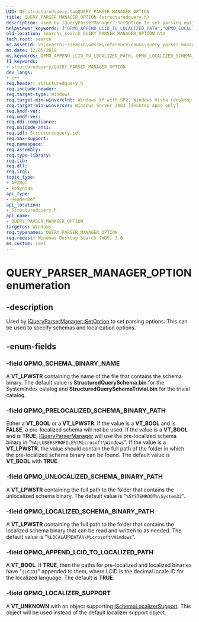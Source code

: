 ```yaml
---
UID: NE:structuredquery.tagQUERY_PARSER_MANAGER_OPTION
title: QUERY_PARSER_MANAGER_OPTION (structuredquery.h)
description: Used by IQueryParserManager::SetOption to set parsing options. This can be used to specify schemas and localization options.helpviewer_keywords: ["QPMO_APPEND_LCID_TO_LOCALIZED_PATH","QPMO_LOCALIZED_SCHEMA_BINARY_PATH","QPMO_LOCALIZER_SUPPORT","QPMO_PRELOCALIZED_SCHEMA_BINARY_PATH","QPMO_SCHEMA_BINARY_NAME","QPMO_UNLOCALIZED_SCHEMA_BINARY_PATH","QUERY_PARSER_MANAGER_OPTION","QUERY_PARSER_MANAGER_OPTION enumeration [search]","_search_QUERY_PARSER_MANAGER_OPTION","search._search_QUERY_PARSER_MANAGER_OPTION","structuredquery/QPMO_APPEND_LCID_TO_LOCALIZED_PATH","structuredquery/QPMO_LOCALIZED_SCHEMA_BINARY_PATH","structuredquery/QPMO_LOCALIZER_SUPPORT","structuredquery/QPMO_PRELOCALIZED_SCHEMA_BINARY_PATH","structuredquery/QPMO_SCHEMA_BINARY_NAME","structuredquery/QPMO_UNLOCALIZED_SCHEMA_BINARY_PATH","structuredquery/QUERY_PARSER_MANAGER_OPTION"]
old-location: search\_search_QUERY_PARSER_MANAGER_OPTION.htm
tech.root: search
ms.assetid: VS|search|~\search\wds3x\reference\enums\query_parser_manager_option.htm
ms.date: 12/05/2018
ms.keywords: QPMO_APPEND_LCID_TO_LOCALIZED_PATH, QPMO_LOCALIZED_SCHEMA_BINARY_PATH, QPMO_LOCALIZER_SUPPORT, QPMO_PRELOCALIZED_SCHEMA_BINARY_PATH, QPMO_SCHEMA_BINARY_NAME, QPMO_UNLOCALIZED_SCHEMA_BINARY_PATH, QUERY_PARSER_MANAGER_OPTION, QUERY_PARSER_MANAGER_OPTION enumeration [search], _search_QUERY_PARSER_MANAGER_OPTION, search._search_QUERY_PARSER_MANAGER_OPTION, structuredquery/QPMO_APPEND_LCID_TO_LOCALIZED_PATH, structuredquery/QPMO_LOCALIZED_SCHEMA_BINARY_PATH, structuredquery/QPMO_LOCALIZER_SUPPORT, structuredquery/QPMO_PRELOCALIZED_SCHEMA_BINARY_PATH, structuredquery/QPMO_SCHEMA_BINARY_NAME, structuredquery/QPMO_UNLOCALIZED_SCHEMA_BINARY_PATH, structuredquery/QUERY_PARSER_MANAGER_OPTION
f1_keywords:
- structuredquery/QUERY_PARSER_MANAGER_OPTION
dev_langs:
- c++
req.header: structuredquery.h
req.include-header: 
req.target-type: Windows
req.target-min-winverclnt: Windows XP with SP2, Windows Vista [desktop apps only]
req.target-min-winversvr: Windows Server 2003 [desktop apps only]
req.kmdf-ver: 
req.umdf-ver: 
req.ddi-compliance: 
req.unicode-ansi: 
req.idl: Structuredquery.idl
req.max-support: 
req.namespace: 
req.assembly: 
req.type-library: 
req.lib: 
req.dll: 
req.irql: 
topic_type:
- APIRef
- kbSyntax
api_type:
- HeaderDef
api_location:
- Structuredquery.h
api_name:
- QUERY_PARSER_MANAGER_OPTION
targetos: Windows
req.typenames: QUERY_PARSER_MANAGER_OPTION
req.redist: Windows Desktop Search (WDS) 3.0
ms.custom: 19H1
---
```


# QUERY_PARSER_MANAGER_OPTION enumeration


## -description


Used by <a href="https://docs.microsoft.com/windows/desktop/api/structuredquery/nf-structuredquery-iqueryparsermanager-setoption">IQueryParserManager::SetOption</a> to set parsing options. This can be used to specify schemas and localization options.


## -enum-fields




### -field QPMO_SCHEMA_BINARY_NAME

A <b>VT_LPWSTR</b> containing the name of the file that contains the schema binary. The default value is <b>StructuredQuerySchema.bin</b> for the SystemIndex catalog and <b>StructuredQuerySchemaTrivial.bin</b> for the trivial catalog.


### -field QPMO_PRELOCALIZED_SCHEMA_BINARY_PATH

Either a <b>VT_BOOL</b> or a <b>VT_LPWSTR</b>. If the value is a <b>VT_BOOL</b> and is <b>FALSE</b>, a pre-localized schema will not be used. If the value is a <b>VT_BOOL</b> and is <b>TRUE</b>, <a href="https://docs.microsoft.com/windows/desktop/api/structuredquery/nn-structuredquery-iqueryparsermanager">IQueryParserManager</a> will use the pre-localized schema binary in "<code>%ALLUSERSPROFILE%\Microsoft\Windows</code>". If the value is a <b>VT_LPWSTR</b>, the value should contain the full path of the folder in which the pre-localized schema binary can be found. The default value is <b>VT_BOOL</b> with <b>TRUE</b>.


### -field QPMO_UNLOCALIZED_SCHEMA_BINARY_PATH

A <b>VT_LPWSTR</b> containing the full path to the folder that contains the unlocalized schema binary. The default value is "<code>%SYSTEMROOT%\System32</code>".


### -field QPMO_LOCALIZED_SCHEMA_BINARY_PATH

A <b>VT_LPWSTR</b> containing the full path to the folder that contains the localized schema binary that can be read and written to as needed. The default value is "<code>%LOCALAPPDATA%\Microsoft\Windows</code>".


### -field QPMO_APPEND_LCID_TO_LOCALIZED_PATH

A <b>VT_BOOL</b>.  If <b>TRUE</b>, then the paths for pre-localized and localized binaries have "<code>\(LCID)</code>" appended to them, where LCID is the decimal locale ID for the localized language. The default is <b>TRUE</b>.


### -field QPMO_LOCALIZER_SUPPORT

A <b>VT_UNKNOWN</b> with an object supporting <a href="https://docs.microsoft.com/windows/desktop/api/structuredquery/nn-structuredquery-ischemalocalizersupport">ISchemaLocalizerSupport</a>. This object will be used instead of the default localizer support object.

